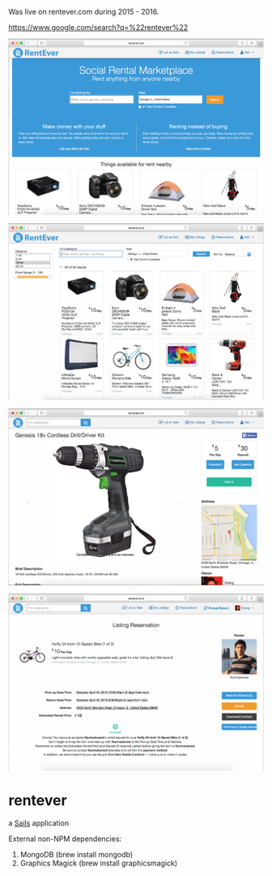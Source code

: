 Was live on rentever.com during 2015 - 2016.

https://www.google.com/search?q=%22rentever%22

![Screenshot of Homepage](./screenshots/0.png)

![Screenshot of Search Results Page](./screenshots/1.png)

![Screenshot of Listing Detail Page](./screenshots/2.png)

![Screenshot of Listing Reservation Page](./screenshots/3.png)

# rentever

a [Sails](http://sailsjs.org) application

External non-NPM dependencies:
1. MongoDB  (brew install mongodb)
2. Graphics Magick (brew install graphicsmagick)

